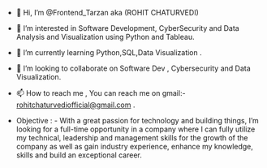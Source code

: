 - 👋 Hi, I’m @Frontend_Tarzan aka (ROHIT CHATURVEDI)
- 👀 I’m interested in Software Development, CyberSecurity and Data Analysis and Visualization using Python and Tableau. 
- 🌱 I’m currently learning Python,SQL,Data Visualization .
- 💞️ I’m looking to collaborate on Software Dev , Cybersecurity and Data Visualization.
- 📫 How to reach me , You can reach me on gmail:- rohitchaturvediofficial@gmail.com .


- Objective : - With a great passion for technology and building things, I’m looking for a full-time opportunity in a company where I can fully utilize my technical, leadership and management skills for the growth of the company as well as gain industry experience, enhance my knowledge, skills and build an exceptional career.
<!---
ROHIT-1112/ROHIT CHATURVEDI is a ✨ special ✨ repository because its `README.md` (this file) appears on your GitHub profile.
You can click the Preview link to take a look at your changes.
--->
